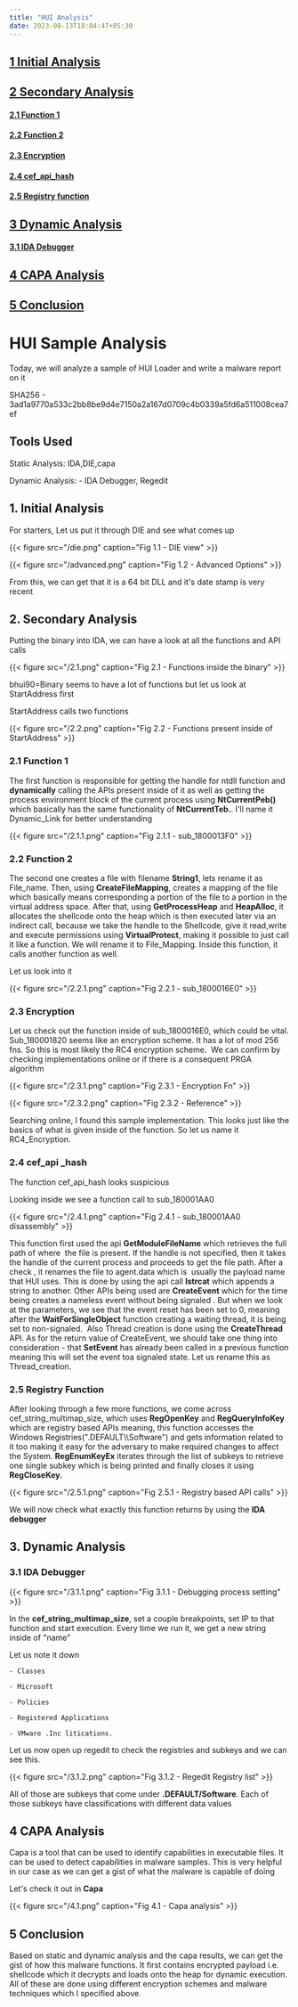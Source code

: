 ```yaml
---
title: "HUI Analysis"
date: 2023-08-13T18:04:47+05:30
---
```

## [1 Initial Analysis](#1-initial-analysis)

## [2 Secondary Analysis](#2-secondary-analysis)

#### [2.1 Function 1](#21-function-1)
#### [2.2 Function 2](#22-function-2)
#### [2.3 Encryption](#23-encryption) 
#### [2.4 cef_api_hash](#24-cef_api-_hash)
#### [2.5 Registry function](#25-registry-function)

## [3 Dynamic Analysis](#3-dynamic-analysis)
#### [3.1 IDA Debugger](#31-ida-debugger)    

## [4 CAPA Analysis](#4-capa-analysis)

## [5 Conclusion](#5-conclusion)

# HUI Sample Analysis

Today, we will analyze a sample of HUI Loader and write a malware report on it

SHA256 - 3ad1a9770a533c2bb8be9d4e7150a2a167d0709c4b0339a5fd6a511008cea7ef

## Tools Used
Static Analysis: IDA,DIE,capa

Dynamic Analysis: - IDA Debugger, Regedit

## 1. Initial Analysis

For starters, Let us put it through DIE and see what comes up

{{< figure src="/die.png" caption="Fig 1.1 - DIE view" >}}

{{< figure src="/advanced.png" caption="Fig 1.2 - Advanced Options" >}}

From this, we can get that it is a 64 bit DLL and it's date stamp is
very recent

## 2. Secondary Analysis

Putting the binary into IDA, we can have a look at all the functions and API calls

{{< figure src="/2.1.png" caption="Fig 2.1 - Functions inside the binary" >}}

 bhui90=Binary seems to have a lot of functions but let us look at StartAddress first

StartAddress calls two functions

{{< figure src="/2.2.png" caption="Fig 2.2 - Functions present inside of StartAddress" >}}

### 2.1 Function 1

The first function is responsible for getting the handle for ntdll function and **dynamically** calling the APIs present inside of it as well as getting the process environment block of the current process using **NtCurrentPeb()** which basically has the same functionality of **NtCurrentTeb.**.
I'll name it Dynamic_Link for better understanding

{{< figure src="/2.1.1.png" caption="Fig 2.1.1 - sub_1800013F0" >}}


### 2.2 Function 2

The second one creates a file with filename **String1**, lets rename it
as File_name. Then, using **CreateFileMapping**, creates a mapping of the file which
basically means corresponding a portion of the file to a portion in the virtual address
space. After that, using **GetProcessHeap** and **HeapAlloc**, it allocates the shellcode
onto the heap which is then executed later via an indirect call, because we take the
handle to the Shellcode, give it read,write and execute permissions using
**VirtualProtect**, making it possible to just call it like a function. We will rename it to
File_Mapping. Inside this function, it calls another function as well.

Let us look into it 

{{< figure src="/2.2.1.png" caption="Fig 2.2.1 - sub_1800016E0" >}}

### 2.3 Encryption

Let us check out the function inside of sub_1800016E0, which could be
vital. Sub_180001820 seems like an encryption scheme. It has a lot of mod 256
fns. So this is most likely the RC4 encryption scheme.  We can confirm by
checking implementations online or if there is a consequent PRGA algorithm 

{{< figure src="/2.3.1.png" caption="Fig 2.3.1 - Encryption Fn" >}}

{{< figure src="/2.3.2.png" caption="Fig 2.3.2 - Reference" >}}

Searching online, I found this sample implementation. This looks just
like the basics of what is given inside of the function. So let us name
it RC4_Encryption.

### 2.4 cef\_api \_hash

The function cef_api_hash looks suspicious 

Looking inside we see a function call to sub_180001AA0

{{< figure src="/2.4.1.png" caption="Fig 2.4.1 - sub_180001AA0 disassembly" >}}

This function first used the api **GetModuleFileName** which retrieves
the full path of where  the file is present. If the handle is not
specified, then it takes the handle of the current process and proceeds
to get the file path. After a check , it renames the file to agent.data
which is  usually the payload name that HUI uses. This is done by using
the api call **lstrcat** which appends a string to another. Other APIs
being used are **CreateEvent** which for the time being creates a
nameless event without being signaled . But when we look at the
parameters, we see that the event reset has been set to 0, meaning after
the **WaitForSingleObject** function creating a waiting thread, it is
being set to non-signaled.  Also Thread creation is done using the
**CreateThread** API. As for the return value of CreateEvent, we should
take one thing into consideration - that **SetEvent** has already been
called in a previous function meaning this will set the event toa
signaled state. Let us rename this as Thread_creation.

### 2.5 Registry Function

After looking through a few more functions, we come across
cef_string_multimap_size, which uses **RegOpenKey** and **RegQueryInfoKey** which are registry
based APIs meaning, this function accesses the Windows Registries(".DEFAULT\\\\Software") and
gets information related to it too making it easy for the adversary to make required
changes to affect the System. **RegEnumKeyEx** iterates through the list of subkeys to
retrieve one single subkey which is being printed and finally closes it using **RegCloseKey.**

{{< figure src="/2.5.1.png" caption="Fig 2.5.1 - Registry based API calls" >}}

We will now check what exactly this function returns by using the **IDA debugger**

## 3. Dynamic Analysis

### 3.1 IDA Debugger

{{< figure src="/3.1.1.png" caption="Fig 3.1.1 - Debugging process setting" >}}

In the **cef_string_multimap_size**, set a couple breakpoints, set IP to
that function and start execution. Every time we run it, we get a new string inside of "name"

Let us note it down

    - Classes

    - Microsoft

    - Policies

    - Registered Applications

    - VMware .Inc litications.

Let us now open up regedit to check the registries and subkeys and we can see this.

{{< figure src="/3.1.2.png" caption="Fig 3.1.2 - Regedit Registry list" >}}

All of those are subkeys that come under **.DEFAULT/Software**. Each of those subkeys have classifications with different data values

## 4 CAPA Analysis
Capa is a tool that can be used to identify capabilities in executable files. It can be used to detect capabilities in malware samples. This is very helpful in our case as we can get a gist of what the malware is capable of doing

Let's check it out in **Capa**

{{< figure src="/4.1.png" caption="Fig 4.1 - Capa analysis" >}}

## 5 Conclusion
Based on static and dynamic analysis and the capa results, 
we can get the gist of how this malware functions. It first
contains encrypted payload i.e. shellcode which it decrypts and loads
onto the heap for dynamic execution. All of these are done using
different encryption schemes and malware techniques which I specified
above. 
